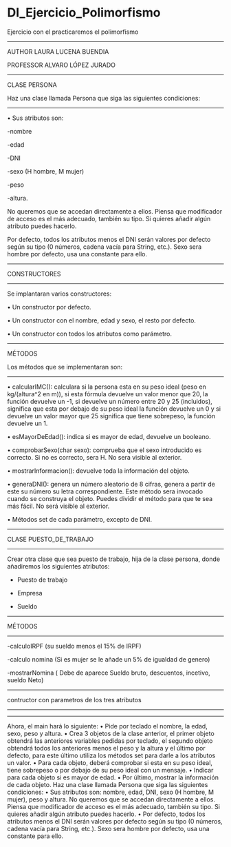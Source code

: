 # DI_Ejercicio_Polimorfismo
Ejercicio con el practicaremos el polimorfismo
__________
AUTHOR LAURA LUCENA BUENDIA

PROFESSOR ALVARO LÓPEZ JURADO
__________
CLASE PERSONA

Haz una clase llamada Persona que siga las siguientes condiciones:
__________
•  Sus atributos son: 

  -nombre
  
  -edad
  
  -DNI
  
  -sexo (H hombre, M mujer)
  
  -peso
  
  -altura. 
  
  No queremos que se accedan directamente a ellos. Piensa que modificador de acceso es el más adecuado, también su tipo. 
  Si quieres añadir algún atributo puedes hacerlo.
  
  Por defecto, todos los atributos menos el DNI serán valores por defecto según su tipo (0 números, cadena vacía para String, etc.). 
Sexo sera hombre por defecto, usa una constante para ello.

____________
CONSTRUCTORES
____________
Se implantaran varios constructores:

• 	Un constructor por defecto.

• 	Un constructor con el nombre, edad y sexo, el resto por defecto.

• 	Un constructor con todos los atributos como parámetro.

____________
MÉTODOS

Los métodos que se implementaran son:
____________

•  calcularIMC(): calculara si la persona esta en su peso ideal (peso en kg/(altura^2  en m)), 
si esta fórmula devuelve un valor menor que 20, la función devuelve un -1, si devuelve un número entre 20 y 25 (incluidos), 
significa que esta por debajo de su peso ideal la función devuelve un 0  y si devuelve un valor mayor que 25 significa que tiene sobrepeso, la función devuelve un 1. 

•  esMayorDeEdad(): indica si es mayor de edad, devuelve un booleano.

•  comprobarSexo(char sexo): comprueba que el sexo introducido es correcto. Si no es correcto, sera H. No sera visible al exterior.

•  mostrarInformacion(): devuelve toda la información del objeto.

•  generaDNI(): genera un número aleatorio de 8 cifras, genera a partir de este su número su letra correspondiente. Este método sera invocado cuando se construya el objeto. Puedes dividir el método para que te sea más fácil. No será visible al exterior.

•  Métodos set de cada parámetro, excepto de DNI.

__________________
CLASE PUESTO_DE_TRABAJO
__________________
Crear otra clase que sea puesto de trabajo, hija de la clase persona, donde añadiremos los siguientes atributos:

- Puesto de trabajo

- Empresa

- Sueldo


____________
MÉTODOS
____________

-calculoIRPF (su sueldo menos el 15% de IRPF)

-calculo nomina (Si es mujer se le añade un 5% de igualdad de genero)

-mostrarNomina ( Debe de aparece Sueldo bruto, descuentos, incetivo, sueldo Neto)
____________
contructor con parametros de los tres atributos
____________



________________________
Ahora, el main hará lo siguiente:
•  Pide por teclado el nombre, la edad, sexo, peso y altura.
• Crea 3 objetos de la clase anterior, el primer objeto obtendrá las anteriores variables pedidas por teclado, el segundo objeto obtendrá todos los anteriores menos el peso y la altura y el último por defecto, para este último utiliza los métodos set para darle a los atributos un valor.
• Para cada objeto, deberá comprobar si esta en su peso ideal, tiene sobrepeso o por debajo de su peso ideal con un mensaje.
• Indicar para cada objeto si es mayor de edad.
• Por último, mostrar la información de cada objeto.
Haz una clase llamada Persona que siga las siguientes condiciones:
•  Sus atributos son: nombre, edad, DNI, sexo (H hombre, M mujer), peso y altura. No queremos que se accedan directamente a ellos. Piensa que modificador de acceso es el más adecuado, también su tipo. Si quieres añadir algún atributo puedes hacerlo.
•  Por defecto, todos los atributos menos el DNI serán valores por defecto según su tipo (0 números, cadena vacía para String, etc.). Sexo sera hombre por defecto, usa una constante para ello.
